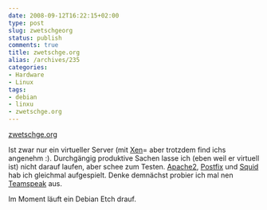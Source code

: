 ```yaml
---
date: 2008-09-12T16:22:15+02:00
type: post
slug: zwetschgeorg
status: publish
comments: true
title: zwetschge.org
alias: /archives/235
categories:
- Hardware
- Linux
tags:
- debian
- linxu
- zwetschge.org
---
```


[zwetschge.org](http://zwetschge.org)

Ist zwar nur ein virtueller Server (mit [Xen](http://de.wikipedia.org/wiki/Xen)=
aber trotzdem find ichs angenehm :). Durchgängig produktive Sachen lasse ich (eben weil er virtuell ist) nicht darauf laufen, aber schee zum Testen. [Apache2](http://www.apache.org/), [Postfix](http://www.postfix.org/) und [Squid](http://de.wikipedia.org/wiki/Squid) hab ich gleichmal aufgespielt. Denke demnächst probier ich mal nen[ Teamspeak](http://goteamspeak.com) aus.

Im Moment läuft ein Debian Etch drauf.
